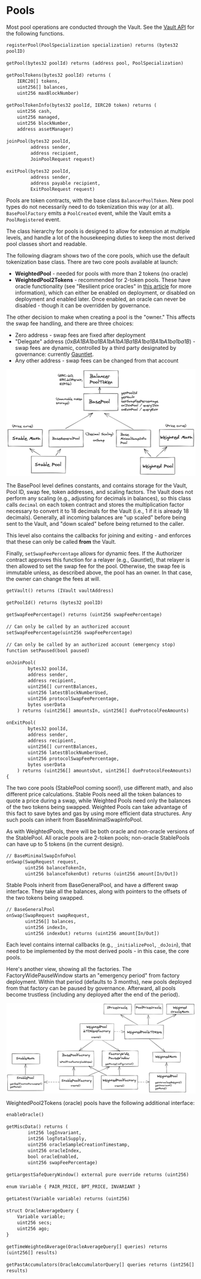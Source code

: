 # Pools

Most pool operations are conducted through the Vault. See the [Vault API](vault.md) for the following functions.

```text
registerPool(PoolSpecialization specialization) returns (bytes32 poolID)

getPool(bytes32 poolId) returns (address pool, PoolSpecialization)

getPoolTokens(bytes32 poolId) returns (
    IERC20[] tokens,
    uint256[] balances,
    uint256 maxBlockNumber)
    
getPoolTokenInfo(bytes32 poolId, IERC20 token) returns (
    uint256 cash,
    uint256 managed,
    uint256 blockNumber,
    address assetManager)
 
joinPool(bytes32 poolId,
         address sender,
         address recipient,
         JoinPoolRequest request)
         
exitPool(bytes32 poolId,
         address sender,
         address payable recipient,
         ExitPoolRequest request)
```

Pools are token contracts, with the base class `BalancerPoolToken`. New pool types do not necessarily need to do tokenization this way \(or at all\). `BasePoolFactory` emits a `PoolCreated` event, while the Vault emits a `PoolRegistered` event.

The class hierarchy for pools is designed to allow for extension at multiple levels, and handle a lot of the housekeeping duties to keep the most derived pool classes short and readable.

The following diagram shows two of the core pools, which use the default tokenization base class. There are two core pools available at launch:

* **WeightedPool** - needed for pools with more than 2 tokens \(no oracle\)
* **WeightedPool2Tokens** - recommended for 2-token pools. These have oracle functionality \(see "Resilient price oracles" in [this article](https://medium.com/balancer-protocol/balancer-v2-a-one-stop-shop-6af1678003f7) for more information\), which can either be enabled on deployment, or disabled on deployment and enabled later. Once enabled, an oracle can never be disabled - though it can be overridden by governance.

The other decision to make when creating a pool is the "owner." This affects the swap fee handling, and there are three choices:

* Zero address - swap fees are fixed after deployment
* "Delegate" address \(_0xBA1BA1ba1BA1bA1bA1Ba1BA1ba1BA1bA1ba1ba1B_\) - swap fees are dynamic, controlled by a third party designated by governance: currently [Gauntlet](https://medium.com/balancer-protocol/balancer-partners-with-gauntlet-to-make-dynamic-fee-pools-a-reality-97b3fb1760df).
* Any other address - swap fees can be changed from that account

![](../../../.gitbook/assets/v2-pools%20%281%29.png)

The BasePool level defines constants, and contains storage for the Vault, Pool ID, swap fee, token addresses, and scaling factors. The Vault does not perform any scaling \(e.g., adjusting for decimals in balances\), so this class calls `decimal` on each token contract and stores the multiplication factor necessary to convert it to 18 decimals for the Vault \(i.e., 1 if it is already 18 decimals\). Generally, all incoming balances are "up scaled" before being sent to the Vault, and "down scaled" before being returned to the caller.

This level also contains the callbacks for joining and exiting - and enforces that these can only be called **from** the Vault.

Finally, `setSwapFeePercentage` allows for dynamic fees. If the Authorizer contract approves this function for a relayer \(e.g., Gauntlet\), that relayer is then allowed to set the swap fee for the pool. Otherwise, the swap fee is immutable unless, as described above, the pool has an owner. In that case, the owner can change the fees at will.

```text
getVault() returns (IVault vaultAddress)

getPoolId() returns (bytes32 poolID)

getSwapFeePercentage() returns (uint256 swapFeePercentage) 

// Can only be called by an authorized account
setSwapFeePercentage(uint256 swapFeePercentage)

// Can only be called by an authorized account (emergency stop)
function setPaused(bool paused)

onJoinPool(
        bytes32 poolId,
        address sender,
        address recipient,
        uint256[] currentBalances,
        uint256 latestBlockNumberUsed,
        uint256 protocolSwapFeePercentage,
        bytes userData
    ) returns (uint256[] amountsIn, uint256[] dueProtocolFeeAmounts)
    
onExitPool(
        bytes32 poolId,
        address sender,
        address recipient,
        uint256[] currentBalances,
        uint256 latestBlockNumberUsed,
        uint256 protocolSwapFeePercentage,
        bytes userData
    ) returns (uint256[] amountsOut, uint256[] dueProtocolFeeAmounts) {
```

The two core pools \(StablePool coming soon!\), use different math, and also different price calculations. Stable Pools need all the token balances to quote a price during a swap, while Weighted Pools need only the balances of the two tokens being swapped. Weighted Pools can take advantage of this fact to save bytes and gas by using more efficient data structures. Any such pools can inherit from BaseMinimalSwapInfoPool.

As with WeightedPools, there will be both oracle and non-oracle versions of the StablePool. All oracle pools are 2-token pools; non-oracle StablePools can have up to 5 tokens \(in the current design\).

```text
// BaseMinimalSwapInfoPool
onSwap(SwapRequest request,
       uint256 balanceTokenIn,
       uint256 balanceTokenOut) returns (uint256 amount[In/Out])
```

Stable Pools inherit from BaseGeneralPool, and have a different swap interface. They take all the balances, along with pointers to the offsets of the two tokens being swapped.

```text
// BaseGeneralPool
onSwap(SwapRequest swapRequest,
       uint256[] balances,
       uint256 indexIn,
       uint256 indexOut) returns (uint256 amount[In/Out])
```

Each level contains internal callbacks \(e.g., `_initializePool`, `_doJoin`\), that need to be implemented by the most derived pools - in this case, the core pools.

Here's another view, showing all the factories. The FactoryWidePauseWindow starts an "emergency period" from factory deployment. Within that period \(defaults to 3 months\), new pools deployed from that factory can be paused by governance. Afterward, all pools become trustless \(including any deployed after the end of the period\).

![Pool Factory class hierarchy](../../../.gitbook/assets/pools-cd.png)

WeightedPool2Tokens \(oracle\) pools have the following additional interface:

```text
enableOracle() 

getMiscData() returns (
        int256 logInvariant,
        int256 logTotalSupply,
        uint256 oracleSampleCreationTimestamp,
        uint256 oracleIndex,
        bool oracleEnabled,
        uint256 swapFeePercentage)
        
getLargestSafeQueryWindow() external pure override returns (uint256)

enum Variable { PAIR_PRICE, BPT_PRICE, INVARIANT }

getLatest(Variable variable) returns (uint256)

struct OracleAverageQuery {
    Variable variable;
    uint256 secs;
    uint256 ago;
}
    
getTimeWeightedAverage(OracleAverageQuery[] queries) returns (uint256[] results)

getPastAccumulators(OracleAccumulatorQuery[] queries returns (int256[] results)
```

